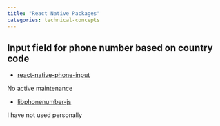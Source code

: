 ```yaml
---
title: "React Native Packages"
categories: technical-concepts
---
```


## Input field for phone number based on country code

- [react-native-phone-input](https://www.npmjs.com/package/react-native-phone-input)

No active maintenance

- [libphonenumber-js](https://www.npmjs.com/package/libphonenumber-js)

I have not used personally

